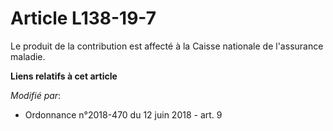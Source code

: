 # Article L138-19-7

Le produit de la contribution est affecté à la Caisse nationale de l'assurance maladie.

**Liens relatifs à cet article**

_Modifié par_:

  - Ordonnance n°2018-470 du 12 juin 2018 - art. 9
